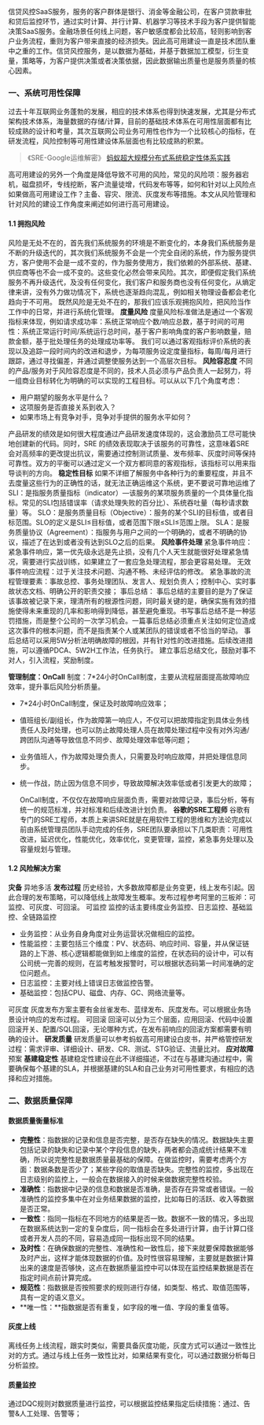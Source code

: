 信贷风控SaaS服务，服务的客户群体是银行、消金等金融公司，在客户贷款审批和贷后监控环节，通过实时计算、并行计算、机器学习等技术手段为客户提供智能决策SaaS服务。金融场景任何线上问题，客户敏感度都会比较高，轻则影响到客户业务流程，重则为客户带来直接的经济损失。因此高可用建设一直是技术团队重中之重的工作。信贷风控服务，是以数据为基础，并基于数据加工模型，衍生变量，策略等，为客户提供决策或者决策依据，因此数据输出质量也是服务质量的核心因素。
### 一、系统可用性保障
过去十年互联网业务蓬勃的发展，相应的技术体系也得到快速发展，尤其是分布式架构技术体系，海量数据的存储/计算，目前的基础技术体系在可用性层面都有比较成熟的设计和考量，其次互联网公司业务可用性也作为一个比较核心的指标，在研发流程，风险控制等可用性建设体系层面也有比较成熟的积累。
> 《SRE-Google运维解密》
> [蚂蚁超大规模分布式系统稳定性体系实践](https://developer.aliyun.com/article/883742#slide-13)

高可用建设的另外一个角度是降低导致不可用的风险，常见的风险项：服务器宕机，磁盘损坏，专线挖断，客户流量徒增，代码发布等等，如何和针对以上风险点如果做高可用建设工作？主备、容灾、限流、灰度发布等措施。本文从风险管理和针对风险的建设工作角度来阐述如何进行高可用建设。
#### 1.1 拥抱风险
风险是无处不在的，首先我们系统服务的环境是不断变化的，本身我们系统服务是不断的升级迭代的，其次我们系统服务不会是一个完全自闭的系统，作为服务提供方，客户使用不会是一成不变的，作为服务使用方，我们依赖的外部系统、基建、供应商等也不会一成不变的。这些变化必然会带来风险。其次，即便假定我们系统服务不再升级迭代，及没有任何变化，我们客户和服务商也没有任何变化，从熵定律来讲，没有外力做功情况下，系统也逐渐趋向混乱，例如相关物理设备都会老化趋向于不可用。
既然风险是无处不在的，那我们应该乐观拥抱风险，把风险当作工作中的日常，并进行系统化管理。
**度量风险**
度量风险标准做法是通过一个客观指标来体现，例如请求成功率：系统正常响应个数/响应总数，基于时间的可用性：系统正常运行时间/系统运行总时间，基于客户影响角度的客户影响数量，赔款金额，基于批处理任务的处理成功率等。
我们可以通过客观指标评价系统的表现以及追踪一段时间内的改进和退步，为每项服务设定度量指标，每周/每月进行跟踪，通过寻找偏差，并通过调整使服务达到一个高层次目标。
**风险容忍度**
不同的产品/服务对于风险容忍度是不同的，技术人员必须与产品负责人一起努力，将一组商业目标转化为明确的可以实现的工程目标。可以从以下几个角度考虑：

- 用户期望的服务水平是什么？
- 这项服务是否直接关系到收入？
- 如果市场上有竞争对手，竞争对手提供的服务水平如何？

产品研发的绩效是如何很大程度通过产品研发速度体现的，这会激励员工尽可能快地创建新的代码。同时，SRE 的绩效表现取决于该服务的可靠性，这意味着SRE 会对高频率的更改提出抗议，需要通过控制测试质量、发布频率、灰度时间等保持可靠性。双方的平衡可以通过定义一个双方都同意的客观指标，该指标可以用来指导谈判的方向。
**稳定性目标**
如果不详细了解服务中各种行为的重要程度，并且不去度量这些行为的正确性的话，就无法正确运维这个系统，更不要说可靠地运维了
SLI：是指服务质量指标（indicator）—该服务的某项服务质量的一个具体量化指标。常见的SLI包括错误率（请求处理失败的百分比）、系统吞吐量（每秒请求数量）等。
SLO：是服务质量目标（Objective）：服务的某个SLI的目标值，或者目标范围。SLO的定义是SLI≤目标值，或者范围下限≤SLI≤范围上限。
SLA：是服务质量协议（Agreement）：指服务与用户之间的一个明确的，或者不明确的协议，描述了在达到或者没有达到SLO之后的后果。
**风险事件处理**
紧急事件响应：
紧急事件响应，第一优先级永远是先止损，没有几个人天生就能很好处理紧急情况，需要进行实战训练，如果建立了一套应急处理流程，那会更容易处理。
无效事件响应流程：过于关注技术问题、沟通不畅、未经评估的修改。
紧急事故的流程管理要素：事故总控、事务处理团队、发言人、规划负责人；控制中心、实时事故状态文档、明确公开的职责交接；
事后总结：
事后总结的主要目的是为了保证该事故被记录下来，理清所有的根源性问题，同时最关键的是，确保实施有效的措施使得未来重现的几率和影响得到降低，甚至避免重现。书写事后总结不是一种惩罚措施，而是整个公司的一次学习机会。一篇事后总结必须重点关注如何定位造成这次事件的根本问题，而不是指责某个人或某团队的错误或者不恰当的举动。
事后总结可以采用5W分析法明确故障的根因，并有针对性的改进措施。后续改进措施，可以遵循PDCA、5W2H工作法，任务执行。
建立事后总结文化，鼓励对事不对人，引入流程，奖励制度。

**管理制度：OnCall**
制度：7*24小时OnCall制度，主要从流程层面提高故障响应效率，提升事后风险分析质量。

   - 7*24小时OnCall制度，保证及时故障响应效率；
   - 值班组长/副组长，作为故障第一响应人，不仅可以把故障指定到具体业务线责任人及时处理，也可以防止故障处理人员在故障处理过程中没有对外沟通/跨团队沟通等导致信息不同步、故障处理效率低等问题；
   - 业务值班人，作为故障处理负责人，只需要及时响应故障，并把处理信息同步。
   - 统一作战，防止因为信息不同步，导致故障解决效率低或者引发更大的故障；

      OnCall制度，不仅仅在故障响应层面负责，需要对故障记录，事后分析，等有统一的规范标准，并对标准和后续改进计划负责。
**谷歌的SRE工程师**
谷歌有专门的SRE工程师，本质上来讲SRE就是在用软件工程的思维和方法论完成以前由系统管理员团队手动完成的任务，SRE团队要承担以下几类职责：可用性改进，延迟优化，性能优化，效率优化，变更管理，监控，紧急事务处理以及容量规划与管理。
#### 1.2 风险解决方案
**灾备**
异地多活
**发布过程**
历史经验，大多数故障都是业务变更，线上发布引起。因此合理的发布策略，可以降低线上故障发生概率。发布过程参考阿里的三板斧：可监控、可灰度、可回滚。
可监控
监控的话主要纬度业务监控、日志监控、基础监控、全链路监控

- 业务监控：从业务自身角度对业务运营状况做相应的监控。
- 性能监控：主要包括三个维度：PV、状态码、响应时间、容量，并从保证链路的上下游、核心逻辑都能做到如上维度的监控，在状态码的设计中，可以有公司统一完善的规则，在监考触发报警时，可以根据状态码第一时间准确的定位问题点。
- 日志监控：主要对线上错误日志做监控告警。
- 基础监控：包括CPU、磁盘、内存、GC、网络流量等。

可灰度
灰度发布方案主要有金丝雀发布、蓝绿发布、灰度发布。可以根据业务场景设计响应的发布过程。
可回滚
回滚可以分为三个层面，应用回滚、代码中设置回滚开关、配置/SQL回滚，无论哪种方式，在发布前响应的回滚方案都需要有明确的设计。
**研发质量**
研发质量可以参考蚂蚁高可用建设白皮书，并严格管控研发过程：需求评审、详细设计、研发、CR、测试、STG验证、流量比对。
**应对故障**
预案
**基建稳定性**
基建稳定性建设在此不详细描述，不过在与基建沟通过程中，需要确保每个基建的SLA，并根据基建的SLA和自己业务对可用性要求，有相应的选择和应对措施。
### 二、数据质量保障
#### 数据质量衡量标准

- **完整性**：指数据的记录和信息是否完整，是否存在缺失的情况。数据缺失主要包括记录的缺失和记录中某个字段信息的缺失，两者都会造成统计结果不准确，所以说完整性是数据质量最基础的保障。在做监控时，需要考虑两个方面：数据条数是否少了；某些字段的取值是否缺失。完整性的监控，多出现在日志级别的监控上，一般会在数据接入的时候来做数据完整性校验。
- **准确性**：指数据中记录的信息和数据是否准确，是否存在异常或者错误。一般准确性的监控多集中在对业务结果数据的监控，比如每日的活跃、收入等数据是否正常。
- **一致性**：指同一指标在不同地方的结果是否一致。数据不一致的情况，多出现在数据系统达到一定的复杂度后，同一指标会在多处进行计算，由于计算口径或者开发人员的不同，容易造成同一指标出现不同的结果。
- **及时性**：在确保数据的完整性、准确性和一致性后，接下来就要保障数据能够及时产出，这样才能体现数据的价值。及时性很容易理解，主要就是数据计算出来的速度是否够快，这点在数据质量监控中可以体现在监控结果数据是否在指定时间点前计算完成。
- **规范性**：指数据是否按照要求的规则进行存储，如类型、格式、取值范围等，具有一定的语义意义。
- **唯一性：**指数据是否有重复，如字段的唯一值、字段的重复值等。
#### 灰度上线
离线任务上线流程，跟实时类似，需要具备灰度功能，灰度方式可以通过一致性比对的方式。通过与线上任务一致性比对，如果结果有变化，可以通过数据分析每日分析监控。
#### 质量监控
通过DQC规则对数据质量进行监控，可以根据监控结果指定后续措施：通过、告警&人工处理、告警等；
